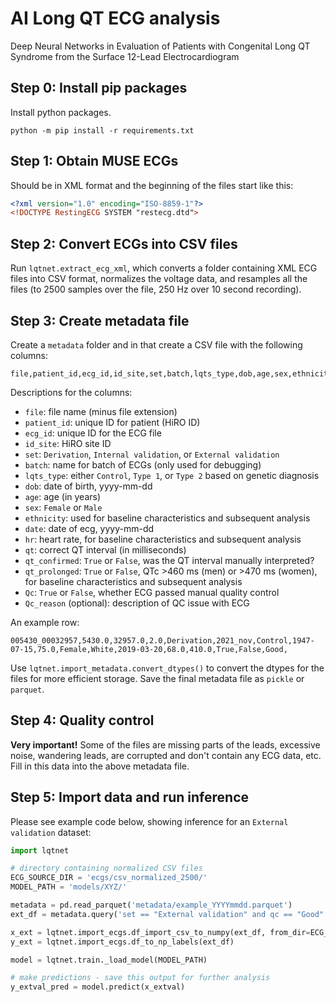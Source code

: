 # AI Long QT ECG analysis
Deep Neural Networks in Evaluation of Patients with Congenital Long QT Syndrome from the Surface 12-Lead Electrocardiogram

## Step 0: Install pip packages

Install python packages.

`python -m pip install -r requirements.txt`

## Step 1: Obtain MUSE ECGs

Should be in XML format and the beginning of the files start like this:

```xml
<?xml version="1.0" encoding="ISO-8859-1"?>
<!DOCTYPE RestingECG SYSTEM "restecg.dtd">
```

## Step 2: Convert ECGs into CSV files

Run `lqtnet.extract_ecg_xml`, which converts a folder containing XML ECG files into CSV format, normalizes the voltage data, and resamples all the files (to 2500 samples over the file, 250 Hz over 10 second recording). 

## Step 3: Create metadata file

Create a `metadata` folder and in that create a CSV file with the following columns:

```csv
file,patient_id,ecg_id,id_site,set,batch,lqts_type,dob,age,sex,ethnicity,date,hr,qt,qt_confirmed,qt_prolonged,Qc,Qc_reason
```

Descriptions for the columns:
- `file`: file name (minus file extension)
- `patient_id`: unique ID for patient (HiRO ID)
- `ecg_id`: unique ID for the ECG file
- `id_site`: HiRO site ID
- `set`: `Derivation`, `Internal validation`, or `External validation`
- `batch`: name for batch of ECGs (only used for debugging)
- `lqts_type`: either `Control`, `Type 1`, or `Type 2` based on genetic diagnosis
- `dob`: date of birth, yyyy-mm-dd
- `age`: age (in years)
- `sex`: `Female` or `Male`
- `ethnicity`: used for baseline characteristics and subsequent analysis
- `date`: date of ecg, yyyy-mm-dd
- `hr`: heart rate, for baseline characteristics and subsequent analysis
- `qt`: correct QT interval (in milliseconds)
- `qt_confirmed`: `True` or `False`, was the QT interval manually interpreted?
- `qt_prolonged`: `True` or `False`, QTc >460 ms (men) or >470 ms (women), for baseline characteristics and subsequent analysis
- `Qc`: `True` or `False`, whether ECG passed manual quality control
- `Qc_reason` (optional): description of QC issue with ECG

An example row:
```csv
005430_00032957,5430.0,32957.0,2.0,Derivation,2021_nov,Control,1947-07-15,75.0,Female,White,2019-03-20,68.0,410.0,True,False,Good,
```

Use `lqtnet.import_metadata.convert_dtypes()` to convert the dtypes for the files for more efficient storage. Save the final metadata file as `pickle` or `parquet`. 

## Step 4: Quality control

**Very important!** Some of the files are missing parts of the leads, excessive noise, wandering leads, are corrupted and don't contain any ECG data, etc. Fill in this data into the above metadata file.

## Step 5: Import data and run inference

Please see example code below, showing inference for an `External validation` dataset:

```python
import lqtnet

# directory containing normalized CSV files
ECG_SOURCE_DIR = 'ecgs/csv_normalized_2500/'
MODEL_PATH = 'models/XYZ/'

metadata = pd.read_parquet('metadata/example_YYYYmmdd.parquet')
ext_df = metadata.query('set == "External validation" and qc == "Good"')

x_ext = lqtnet.import_ecgs.df_import_csv_to_numpy(ext_df, from_dir=ECG_SOURCE_DIR)
y_ext = lqtnet.import_ecgs.df_to_np_labels(ext_df)

model = lqtnet.train._load_model(MODEL_PATH)

# make predictions - save this output for further analysis
y_extval_pred = model.predict(x_extval)
```
